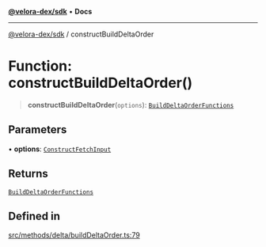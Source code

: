 [**@velora-dex/sdk**](../README.md) • **Docs**

***

[@velora-dex/sdk](../globals.md) / constructBuildDeltaOrder

# Function: constructBuildDeltaOrder()

> **constructBuildDeltaOrder**(`options`): [`BuildDeltaOrderFunctions`](../type-aliases/BuildDeltaOrderFunctions.md)

## Parameters

• **options**: [`ConstructFetchInput`](../interfaces/ConstructFetchInput.md)

## Returns

[`BuildDeltaOrderFunctions`](../type-aliases/BuildDeltaOrderFunctions.md)

## Defined in

[src/methods/delta/buildDeltaOrder.ts:79](https://github.com/paraswap/paraswap-sdk/blob/master/src/methods/delta/buildDeltaOrder.ts#L79)
